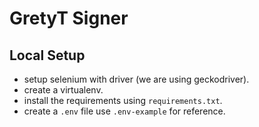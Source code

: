 # GretyT Signer


## Local Setup

- setup selenium with driver (we are using geckodriver).
- create a virtualenv.
- install the requirements using `requirements.txt`.
- create a `.env` file use `.env-example` for reference.
